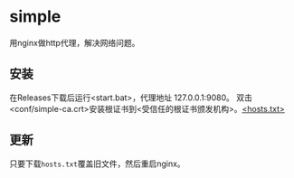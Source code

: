 # simple
用nginx做http代理，解决网络问题。

## 安装
在Releases下载后运行<start.bat>，代理地址 127.0.0.1:9080。
双击<conf/simple-ca.crt>安装根证书到<受信任的根证书颁发机构>。[<hosts.txt>](https://github.com/lanyue2024/simple/blob/main/hosts.txt)

## 更新
只要下载`hosts.txt`覆盖旧文件，然后重启nginx。
